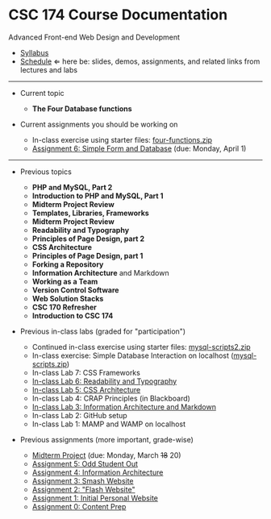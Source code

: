 # CSC 174 Course Documentation
Advanced Front-end Web Design and Development

- [Syllabus](syllabus.md)
- [Schedule](schedule.md) &lArr; here be: slides, demos, assignments, and related links from lectures and labs

<hr>

- Current topic

  - **The Four Database functions**
- Current assignments you should be working on

  - In-class exercise using starter files: [four-functions.zip](18-four-functions/four-functions.zip)
  - [Assignment 6: Simple Form and Database](assignment06-simple-form-and-database/instructions.md) (due: Monday, April 1)
<hr>

- Previous topics

  - **PHP and MySQL, Part 2**
  - **Introduction to PHP and MySQL, Part 1**
  - **Midterm Project Review**
  - **Templates, Libraries, Frameworks**
  - **Midterm Project Review**
  - **Readability and Typography**
  - **Principles of Page Design, part 2**
  - **CSS Architecture**
  - **Principles of Page Design, part 1**
  - **Forking a Repository**
  - **Information Architecture** and Markdown
  - **Working as a Team**
  - **Version Control Software**
  - **Web Solution Stacks**
  - **CSC 170 Refresher**
  - **Introduction to CSC 174**
- Previous in-class labs (graded for "participation")

  - Continued in-class exercise using starter files: [mysql-scripts2.zip](17-php-and-mysql2/mysql-scripts2.zip)
  - In-class exercise: Simple Database Interaction on localhost ([mysql-scripts.zip](16-introduction-to-php-and-mysql/mysql-scripts.zip))
  - In-class Lab 7: CSS Frameworks
  - [In-class Lab 6: Readability and Typography](lab06-readability-typography/instructions.md)
  - [In-class Lab 5: CSS Architecture](lab05-css-architecture/instructions.md)
  - In-class Lab 4: CRAP Principles (in Blackboard)
  - [In-class Lab 3: Information Architecture and Markdown](lab03-markdown-and-ia/instructions.md)
  - In-class Lab 2: GitHub setup
  - In-class Lab 1: MAMP and WAMP on localhost
- Previous assignments (more important, grade-wise)

  - [Midterm Project](project-midterm/instructions.md) (due: Monday, March <s>18</s> 20)
  - [Assignment 5: Odd Student Out](assignment05-odd-student-out/instructions.md) 
  - [Assignment 4: Information Architecture](assignment04-information-architecture/instructions.md)
  - [Assignment 3: Smash Website](assignment03-smash-website/instructions.md) 
  - [Assignment 2: "Flash Website"](assignment02-flash-website/instructions.md)
  - [Assignment 1: Initial Personal Website](assignment01-initial-personal-website/instructions.md)
  - [Assignment 0: Content Prep](assignment00-content-prep/instructions.md)
